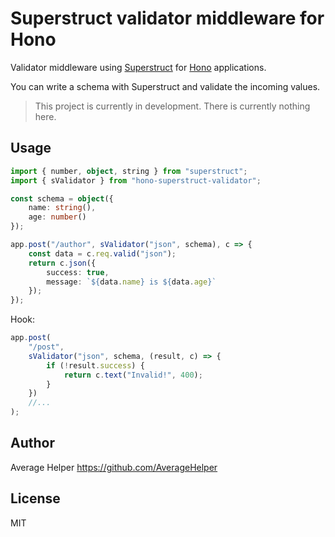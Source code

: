 # Superstruct validator middleware for Hono

Validator middleware using [Superstruct](https://docs.superstructjs.org) for [Hono](https://honojs.dev) applications.

You can write a schema with Superstruct and validate the incoming values.

> This project is currently in development. There is currently nothing here.

## Usage

```ts
import { number, object, string } from "superstruct";
import { sValidator } from "hono-superstruct-validator";

const schema = object({
	name: string(),
	age: number()
});

app.post("/author", sValidator("json", schema), c => {
	const data = c.req.valid("json");
	return c.json({
		success: true,
		message: `${data.name} is ${data.age}`
	});
});
```

Hook:

```ts
app.post(
	"/post",
	sValidator("json", schema, (result, c) => {
		if (!result.success) {
			return c.text("Invalid!", 400);
		}
	})
	//...
);
```

## Author

Average Helper <https://github.com/AverageHelper>

## License

MIT
